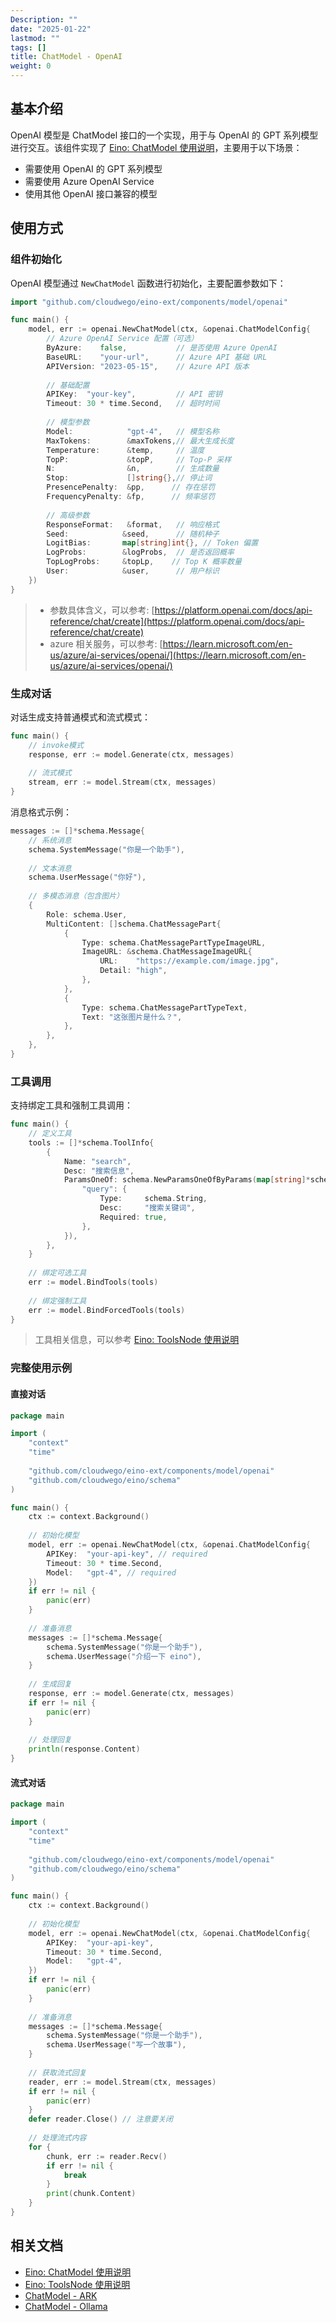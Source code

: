 ```yaml
---
Description: ""
date: "2025-01-22"
lastmod: ""
tags: []
title: ChatModel - OpenAI
weight: 0
---
```


## **基本介绍**

OpenAI 模型是 ChatModel 接口的一个实现，用于与 OpenAI 的 GPT 系列模型进行交互。该组件实现了 [Eino: ChatModel 使用说明](/zh/docs/eino/core_modules/components/chat_model_guide)，主要用于以下场景：

- 需要使用 OpenAI 的 GPT 系列模型
- 需要使用 Azure OpenAI Service
- 使用其他 OpenAI 接口兼容的模型

## **使用方式**

### **组件初始化**

OpenAI 模型通过 `NewChatModel` 函数进行初始化，主要配置参数如下：

```go
import "github.com/cloudwego/eino-ext/components/model/openai"

func main() {
    model, err := openai.NewChatModel(ctx, &openai.ChatModelConfig{
        // Azure OpenAI Service 配置（可选）
        ByAzure:    false,           // 是否使用 Azure OpenAI
        BaseURL:    "your-url",      // Azure API 基础 URL
        APIVersion: "2023-05-15",    // Azure API 版本
        
        // 基础配置
        APIKey:  "your-key",         // API 密钥
        Timeout: 30 * time.Second,   // 超时时间
        
        // 模型参数
        Model:            "gpt-4",   // 模型名称
        MaxTokens:        &maxTokens,// 最大生成长度
        Temperature:      &temp,     // 温度
        TopP:             &topP,     // Top-P 采样
        N:                &n,        // 生成数量
        Stop:             []string{},// 停止词
        PresencePenalty:  &pp,      // 存在惩罚
        FrequencyPenalty: &fp,      // 频率惩罚
        
        // 高级参数
        ResponseFormat:   &format,   // 响应格式
        Seed:            &seed,      // 随机种子
        LogitBias:       map[string]int{}, // Token 偏置
        LogProbs:        &logProbs,  // 是否返回概率
        TopLogProbs:     &topLp,    // Top K 概率数量
        User:            &user,      // 用户标识
    })
}
```

> - 参数具体含义，可以参考: [https://platform.openai.com/docs/api-reference/chat/create](https://platform.openai.com/docs/api-reference/chat/create)
> - azure 相关服务，可以参考: [https://learn.microsoft.com/en-us/azure/ai-services/openai/](https://learn.microsoft.com/en-us/azure/ai-services/openai/)

### **生成对话**

对话生成支持普通模式和流式模式：

```go
func main() {
    // invoke模式
    response, err := model.Generate(ctx, messages)
    
    // 流式模式
    stream, err := model.Stream(ctx, messages)
}
```

消息格式示例：

```go
messages := []*schema.Message{
    // 系统消息
    schema.SystemMessage("你是一个助手"),
    
    // 文本消息
    schema.UserMessage("你好"),
    
    // 多模态消息（包含图片）
    {
        Role: schema.User,
        MultiContent: []schema.ChatMessagePart{
            {
                Type: schema.ChatMessagePartTypeImageURL,
                ImageURL: &schema.ChatMessageImageURL{
                    URL:    "https://example.com/image.jpg",
                    Detail: "high",
                },
            },
            {
                Type: schema.ChatMessagePartTypeText,
                Text: "这张图片是什么？",
            },
        },
    },
}
```

### **工具调用**

支持绑定工具和强制工具调用：

```go
func main() {
    // 定义工具
    tools := []*schema.ToolInfo{
        {
            Name: "search",
            Desc: "搜索信息",
            ParamsOneOf: schema.NewParamsOneOfByParams(map[string]*schema.ParameterInfo{
                "query": {
                    Type:     schema.String,
                    Desc:     "搜索关键词",
                    Required: true,
                },
            }),
        },
    }
    
    // 绑定可选工具
    err := model.BindTools(tools)
    
    // 绑定强制工具
    err := model.BindForcedTools(tools)
}
```

> 工具相关信息，可以参考 [Eino: ToolsNode 使用说明](/zh/docs/eino/core_modules/components/tools_node_guide)

### **完整使用示例**

#### **直接对话**

```go
package main

import (
    "context"
    "time"
    
    "github.com/cloudwego/eino-ext/components/model/openai"
    "github.com/cloudwego/eino/schema"
)

func main() {
    ctx := context.Background()
    
    // 初始化模型
    model, err := openai.NewChatModel(ctx, &openai.ChatModelConfig{
        APIKey:  "your-api-key", // required
        Timeout: 30 * time.Second,
        Model:   "gpt-4", // required
    })
    if err != nil {
        panic(err)
    }
    
    // 准备消息
    messages := []*schema.Message{
        schema.SystemMessage("你是一个助手"),
        schema.UserMessage("介绍一下 eino"),
    }
    
    // 生成回复
    response, err := model.Generate(ctx, messages)
    if err != nil {
        panic(err)
    }
    
    // 处理回复
    println(response.Content)
}
```

#### **流式对话**

```go
package main

import (
    "context"
    "time"
    
    "github.com/cloudwego/eino-ext/components/model/openai"
    "github.com/cloudwego/eino/schema"
)

func main() {
    ctx := context.Background()
    
    // 初始化模型
    model, err := openai.NewChatModel(ctx, &openai.ChatModelConfig{
        APIKey:  "your-api-key",
        Timeout: 30 * time.Second,
        Model:   "gpt-4",
    })
    if err != nil {
        panic(err)
    }
    
    // 准备消息
    messages := []*schema.Message{
        schema.SystemMessage("你是一个助手"),
        schema.UserMessage("写一个故事"),
    }
    
    // 获取流式回复
    reader, err := model.Stream(ctx, messages)
    if err != nil {
        panic(err)
    }
    defer reader.Close() // 注意要关闭
    
    // 处理流式内容
    for {
        chunk, err := reader.Recv()
        if err != nil {
            break
        }
        print(chunk.Content)
    }
}
```

## **相关文档**

- [Eino: ChatModel 使用说明](/zh/docs/eino/core_modules/components/chat_model_guide)
- [Eino: ToolsNode 使用说明](/zh/docs/eino/core_modules/components/tools_node_guide)
- [ChatModel - ARK](/zh/docs/eino/ecosystem_integration/chat_model/chat_model_ark)
- [ChatModel - Ollama](/zh/docs/eino/ecosystem_integration/chat_model/chat_model_ollama)
